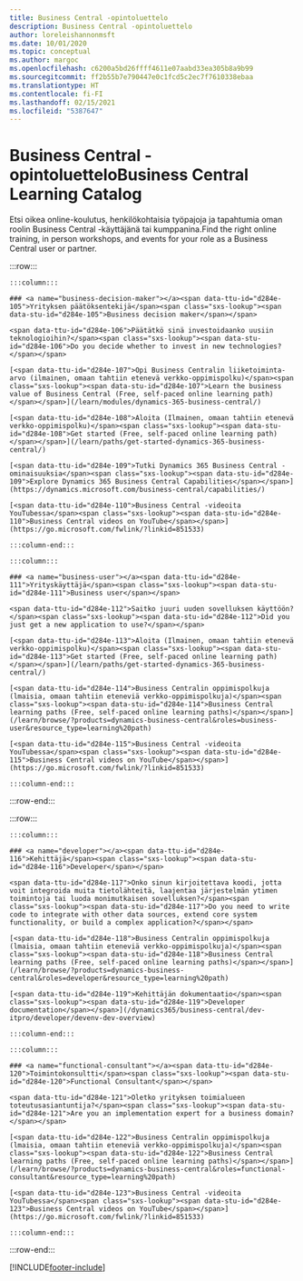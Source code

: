 ```yaml
---
title: Business Central -opintoluettelo
description: Business Central -opintoluettelo
author: loreleishannonmsft
ms.date: 10/01/2020
ms.topic: conceptual
ms.author: margoc
ms.openlocfilehash: c6200a5bd26ffff4611e07aabd33ea305b8a9b99
ms.sourcegitcommit: ff2b55b7e790447e0c1fcd5c2ec7f7610338ebaa
ms.translationtype: HT
ms.contentlocale: fi-FI
ms.lasthandoff: 02/15/2021
ms.locfileid: "5387647"
---
```

# <a name="business-central-learning-catalog"></a><span data-ttu-id="d284e-103">Business Central -opintoluettelo</span><span class="sxs-lookup"><span data-stu-id="d284e-103">Business Central Learning Catalog</span></span>

<span data-ttu-id="d284e-104">Etsi oikea online-koulutus, henkilökohtaisia työpajoja ja tapahtumia oman roolin Business Central -käyttäjänä tai kumppanina.</span><span class="sxs-lookup"><span data-stu-id="d284e-104">Find the right online training, in person workshops, and events for your role as a Business Central user or partner.</span></span>

:::row:::

    :::column:::

    ### <a name="business-decision-maker"></a><span data-ttu-id="d284e-105">Yrityksen päätöksentekijä</span><span class="sxs-lookup"><span data-stu-id="d284e-105">Business decision maker</span></span>

    <span data-ttu-id="d284e-106">Päätätkö sinä investoidaanko uusiin teknologioihin?</span><span class="sxs-lookup"><span data-stu-id="d284e-106">Do you decide whether to invest in new technologies?</span></span> 

    [<span data-ttu-id="d284e-107">Opi Business Centralin liiketoiminta-arvo (ilmainen, omaan tahtiin etenevä verkko-oppimispolku)</span><span class="sxs-lookup"><span data-stu-id="d284e-107">Learn the business value of Business Central (Free, self-paced online learning path)</span></span>](/learn/modules/dynamics-365-business-central/)

    [<span data-ttu-id="d284e-108">Aloita (Ilmainen, omaan tahtiin etenevä verkko-oppimispolku)</span><span class="sxs-lookup"><span data-stu-id="d284e-108">Get started (Free, self-paced online learning path)</span></span>](/learn/paths/get-started-dynamics-365-business-central/)

    [<span data-ttu-id="d284e-109">Tutki Dynamics 365 Business Central -ominaisuuksia</span><span class="sxs-lookup"><span data-stu-id="d284e-109">Explore Dynamics 365 Business Central Capabilities</span></span>](https://dynamics.microsoft.com/business-central/capabilities/)

    [<span data-ttu-id="d284e-110">Business Central -videoita YouTubessa</span><span class="sxs-lookup"><span data-stu-id="d284e-110">Business Central videos on YouTube</span></span>](https://go.microsoft.com/fwlink/?linkid=851533)

    :::column-end:::

    :::column:::

    ### <a name="business-user"></a><span data-ttu-id="d284e-111">Yrityskäyttäjä</span><span class="sxs-lookup"><span data-stu-id="d284e-111">Business user</span></span>

    <span data-ttu-id="d284e-112">Saitko juuri uuden sovelluksen käyttöön?</span><span class="sxs-lookup"><span data-stu-id="d284e-112">Did you just get a new application to use?</span></span> 

    [<span data-ttu-id="d284e-113">Aloita (Ilmainen, omaan tahtiin etenevä verkko-oppimispolku)</span><span class="sxs-lookup"><span data-stu-id="d284e-113">Get started (Free, self-paced online learning path)</span></span>](/learn/paths/get-started-dynamics-365-business-central/)

    [<span data-ttu-id="d284e-114">Business Centralin oppimispolkuja (lmaisia, omaan tahtiin eteneviä verkko-oppimispolkuja)</span><span class="sxs-lookup"><span data-stu-id="d284e-114">Business Central learning paths (Free, self-paced online learning paths)</span></span>](/learn/browse/?products=dynamics-business-central&roles=business-user&resource_type=learning%20path)

    [<span data-ttu-id="d284e-115">Business Central -videoita YouTubessa</span><span class="sxs-lookup"><span data-stu-id="d284e-115">Business Central videos on YouTube</span></span>](https://go.microsoft.com/fwlink/?linkid=851533)

    :::column-end:::

:::row-end:::

:::row:::

    :::column:::

    ### <a name="developer"></a><span data-ttu-id="d284e-116">Kehittäjä</span><span class="sxs-lookup"><span data-stu-id="d284e-116">Developer</span></span>

    <span data-ttu-id="d284e-117">Onko sinun kirjoitettava koodi, jotta voit integroida muita tietolähteitä, laajentaa järjestelmän ytimen toimintoja tai luoda monimutkaisen sovelluksen?</span><span class="sxs-lookup"><span data-stu-id="d284e-117">Do you need to write code to integrate with other data sources, extend core system functionality, or build a complex application?</span></span>

    [<span data-ttu-id="d284e-118">Business Centralin oppimispolkuja (lmaisia, omaan tahtiin eteneviä verkko-oppimispolkuja)</span><span class="sxs-lookup"><span data-stu-id="d284e-118">Business Central learning paths (Free, self-paced online learning paths)</span></span>](/learn/browse/?products=dynamics-business-central&roles=developer&resource_type=learning%20path)

    [<span data-ttu-id="d284e-119">Kehittäjän dokumentaatio</span><span class="sxs-lookup"><span data-stu-id="d284e-119">Developer documentation</span></span>](/dynamics365/business-central/dev-itpro/developer/devenv-dev-overview)

    :::column-end:::

    :::column:::

    ### <a name="functional-consultant"></a><span data-ttu-id="d284e-120">Toimintokonsultti</span><span class="sxs-lookup"><span data-stu-id="d284e-120">Functional Consultant</span></span>
    
    <span data-ttu-id="d284e-121">Oletko yrityksen toimialueen toteutusasiantuntija?</span><span class="sxs-lookup"><span data-stu-id="d284e-121">Are you an implementation expert for a business domain?</span></span> 

    [<span data-ttu-id="d284e-122">Business Centralin oppimispolkuja (lmaisia, omaan tahtiin eteneviä verkko-oppimispolkuja)</span><span class="sxs-lookup"><span data-stu-id="d284e-122">Business Central learning paths (Free, self-paced online learning paths)</span></span>](/learn/browse/?products=dynamics-business-central&roles=functional-consultant&resource_type=learning%20path)

    [<span data-ttu-id="d284e-123">Business Central -videoita YouTubessa</span><span class="sxs-lookup"><span data-stu-id="d284e-123">Business Central videos on YouTube</span></span>](https://go.microsoft.com/fwlink/?linkid=851533)

    :::column-end:::

:::row-end:::


[!INCLUDE[footer-include](../includes/footer-banner.md)]